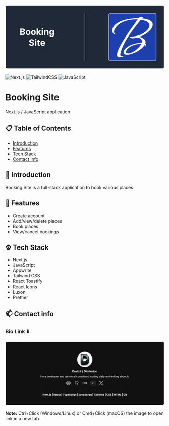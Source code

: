 <img src="./assets/images/booking-site_readme_header.svg" alt="Booking Site readme header" />

![Next.js](https://img.shields.io/badge/Next.js-000000?style=for-the-badge&logo=next.js&logoColor=white) ![TailwindCSS](https://img.shields.io/badge/Tailwind_CSS-38B2AC?style=for-the-badge&logo=tailwind-css&logoColor=white) ![JavaScript](https://img.shields.io/badge/JavaScript-F7DF1E?style=for-the-badge&logo=javascript&logoColor=black)

# Booking Site

Next.js / JavaScript application

## 📋 Table of Contents

- [Introduction](#introduction)
- [Features](#features)
- [Tech Stack](#tech-stack)
- [Contact Info](#contact-info)

## <a id="introduction"></a>🔎 Introduction

Booking Site is a full-stack application to book various places.

## <a id="features"></a>📌 Features

- Create account
- Add/view/delete places
- Book places
- View/cancel bookings

## <a id="tech-stack"></a>⚙️ Tech Stack

- Next.js
- JavaScript
- Appwrite
- Tailwind CSS
- React Toastify
- React Icons
- Luxon
- Prettier

## <a id="contact-info"></a>📫 Contact info

### Bio Link ⬇️

<a href="https://dimterion.bio.link/">
  <img src="./assets/images/booking_site_readme_footer.svg" alt="Booking Site readme header" />
</a>

**Note:** Ctrl+Click (Windows/Linux) or Cmd+Click (macOS) the image to open link in a new tab.
